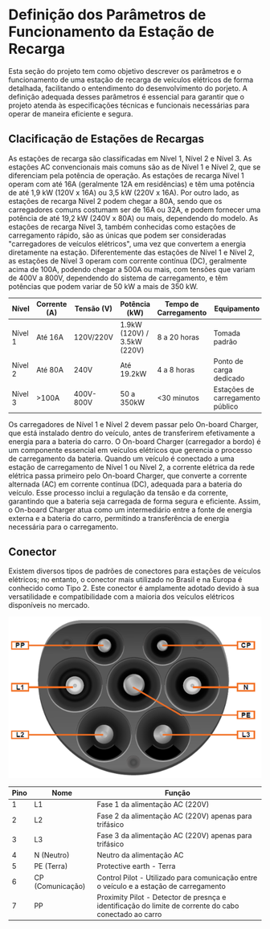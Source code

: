 # Definição dos Parâmetros de Funcionamento da Estação de Recarga
Esta seção do projeto tem como objetivo descrever os parâmetros e o funcionamento de uma estação de recarga de veículos elétricos de forma detalhada, facilitando o entendimento do desenvolvimento do porjeto. A definição adequada desses parâmetros é essencial para garantir que o projeto atenda às especificações técnicas e funcionais necessárias para operar de maneira eficiente e segura.

## Clacificação de Estações de Recargas
As estações de recarga são classificadas em Nível 1, Nível 2 e Nível 3. As estações AC convencionais mais comuns são as de Nível 1 e Nível 2, que se diferenciam pela potência de operação. As estações de recarga Nível 1 operam com até 16A (geralmente 12A em residências) e têm uma potência de até 1,9 kW (120V x 16A) ou 3,5 kW (220V x 16A). Por outro lado, as estações de recarga Nível 2 podem chegar a 80A, sendo que os carregadores comuns costumam ser de 16A ou 32A, e podem fornecer uma potência de até 19,2 kW (240V x 80A) ou mais, dependendo do modelo. As estações de recarga Nível 3, também conhecidas como estações de carregamento rápido, são as únicas que podem ser consideradas "carregadores de veículos elétricos", uma vez que convertem a energia diretamente na estação. Diferentemente das estações de Nível 1 e Nível 2, as estações de Nível 3 operam com corrente contínua (DC), geralmente acima de 100A, podendo chegar a 500A ou mais, com tensões que variam de 400V a 800V, dependendo do sistema de carregamento, e têm potências que podem variar de 50 kW a mais de 350 kW. 

| Nível      | Corrente (A) | Tensão (V) | Potência (kW) | Tempo de Carregamento | Equipamento                         |
|------------|---------------|------------|----------------|-----------------------|-------------------------------------|
| Nível 1    | Até 16A      | 120V/220V  | 1.9kW (120V) / 3.5kW (220V) | 8 a 20 horas         | Tomada padrão                       |
| Nível 2    | Até 80A      | 240V       | Até 19.2kW    | 4 a 8 horas           | Ponto de carga dedicado             |
| Nível 3    | >100A        | 400V-800V  | 50 a 350kW    | <30 minutos           | Estações de carregamento público    |

Os carregadores de Nível 1 e Nível 2 devem passar pelo On-board Charger, que está instalado dentro do veículo, antes de transferirem efetivamente a energia para a bateria do carro. O On-board Charger (carregador a bordo) é um componente essencial em veículos elétricos que gerencia o processo de carregamento da bateria. Quando um veículo é conectado a uma estação de carregamento de Nível 1 ou Nível 2, a corrente elétrica da rede elétrica passa primeiro pelo On-board Charger, que converte a corrente alternada (AC) em corrente contínua (DC), adequada para a bateria do veículo. Esse processo inclui a regulação da tensão e da corrente, garantindo que a bateria seja carregada de forma segura e eficiente. Assim, o On-board Charger atua como um intermediário entre a fonte de energia externa e a bateria do carro, permitindo a transferência de energia necessária para o carregamento.

## Conector
Existem diversos tipos de padrões de conectores para estações de veículos elétricos; no entanto, o conector mais utilizado no Brasil e na Europa é conhecido como Tipo 2. Este conector é amplamente adotado devido à sua versatilidade e compatibilidade com a maioria dos veículos elétricos disponíveis no mercado.

<p align="center">
    <img src="Imagens/Conector%20tipo%202.png" alt="Conector Tipo 2">
</p>

| Pino | Nome             | Função                                                   |
|------|------------------|----------------------------------------------------------|
| 1    | L1               | Fase 1 da alimentação AC (220V)                          |
| 2    | L2               | Fase 2 da alimentação AC (220V) apenas para trifásico    |
| 3    | L3               | Fase 3 da alimentação AC (220V) apenas para trifásico    |
| 4    | N (Neutro)       | Neutro da alimentação AC                                 |
| 5    | PE (Terra)       | Protective earth - Terra                                 |
| 6    | CP (Comunicação)  | Control Pilot - Utilizado para comunicação entre o veículo e a estação de carregamento |
| 7    | PP                | Proximity Pilot - Detector de presnça e identificação do limite de corrente do cabo conectado ao carro         |

